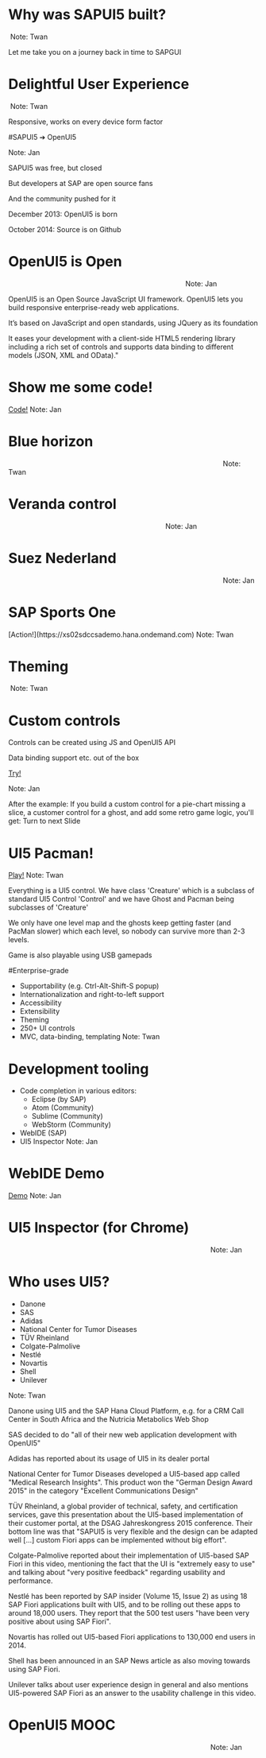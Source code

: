 # Why was SAPUI5 built?
<img data-src="images/sapgui2.png">
<!-- .slide: data-state="darker5" data-background="images/bg-retro.jpg" -->
Note: Twan

Let me take you on a journey back in time to SAPGUI



# Delightful User Experience
<img data-src="images/responsive.png">
<!-- .slide: data-state="darker7" data-background="images/bg-mobile.jpg" -->
Note: Twan

Responsive, works on every device form factor



#SAPUI5 ➔ OpenUI5
<img data-src="images/openui5-p.jpg" width="65%">
<!-- .slide: data-state="darker7" data-background="images/bg-openui5.jpg" -->
Note: Jan

SAPUI5 was free, but closed

But developers at SAP are open source fans

And the community pushed for it

December 2013: OpenUI5 is born

October 2014: Source is on Github



# OpenUI5 is Open
<img data-src="images/ui5-stack.png" width="70%">
<!-- .slide: data-state="darker3" data-background="images/bg-open.jpg" -->
Note: Jan

OpenUI5 is an Open Source JavaScript UI framework. OpenUI5 lets you build responsive enterprise-ready web applications.

It’s based on JavaScript and open standards, using JQuery as its foundation

It eases your development with a client-side HTML5 rendering library including a rich set of controls and supports data binding to different models (JSON, XML and OData)."



# Show me some code!
[Code!](http://jsbin.com/pajajot/4/edit?html,output)
Note: Jan
<!-- .slide: data-state="darker7" data-background="images/bg-code.jpg" -->



# Blue horizon
<img data-src="images/sample-bluehorizon.png" width="85%">
Note: Twan
<!-- .slide: data-state="darker7" data-background="images/bg-bluehorizon.jpg" -->



# Veranda control
<img data-src="images/veranda-control.gif" width="62%">
Note: Jan
<!-- .slide: data-state="darker5" data-background="images/bg-veranda.jpg" -->



# Suez Nederland
<img data-src="images/sample-suez.png" width="85%">
Note: Jan
<!-- .slide: data-state="darker7" data-background="images/bg-suez.jpg" -->



# SAP Sports One
<img data-src="images/sample-sportsone.png" width="90%">
<!-- .slide: data-state="darker8" data-background="images/bg-sportsone.jpg" -->
[Action!](https://xs02sdccsademo.hana.ondemand.com)
Note: Twan



# Theming
<img data-src="images/sample-theming.png">
Note: Twan
<!-- .slide: data-state="darker7" data-background="images/bg-theming.jpg" -->



# Custom controls
Controls can be created using JS and OpenUI5 API

Data binding support etc. out of the box

[Try!](http://output.jsbin.com/vukara/5)
<!-- .slide: data-state="darker3" data-background="images/bg-customcontrols.jpg" -->
Note: Jan

After the example: If you build a custom control for a pie-chart missing a slice, a customer control for a ghost, and add some retro game logic, you'll get: Turn to next Slide



# UI5 Pacman!
<img data-src="images/sample-pacman.png" width="45%"><br/>
[Play!](https://pacmanp873115trial.hanatrial.ondemand.com/pacman)
Note: Twan

Everything is a UI5 control. We have class 'Creature' which is a subclass of standard UI5 Control 'Control' and we have Ghost and Pacman being subclasses of 'Creature'

We only have one level map and the ghosts keep getting faster (and PacMan slower) which each level, so nobody can survive more than 2-3 levels.

Game is also playable using USB gamepads



#Enterprise-grade
* Supportability (e.g. Ctrl-Alt-Shift-S popup)
* Internationalization and right-to-left support
* Accessibility
* Extensibility
* Theming
* 250+ UI controls
* MVC, data-binding, templating
Note: Twan
<!-- .slide: data-state="darker5" data-background="images/bg-enterprise.jpg" -->



# Development tooling
* Code completion in various editors:
  * Eclipse (by SAP)
  * Atom (Community)
  * Sublime (Community)
  * WebStorm (Community)
* WebIDE (SAP)
* UI5 Inspector
Note: Jan
<!-- .slide: data-state="darker3" data-background="images/bg-tooling.jpg" -->



# WebIDE Demo
<img data-src="images/webide2.png" width="75%"><br/>
[Demo](https://webide-p508741trial.dispatcher.hanatrial.ondemand.com/?hc_reset)
Note: Jan
<!-- .slide: data-state="darker5" data-background="images/bg-webide.jpg" -->



# UI5 Inspector (for Chrome)
<img data-src="images/ui5-inspector.png" width="80%">
Note: Jan
<!-- .slide: data-state="darker2" data-background="images/bg-debugging.png" -->



# Who uses UI5?
* Danone
* SAS
* Adidas
* National Center for Tumor Diseases
* TÜV Rheinland
* Colgate-Palmolive
* Nestlé
* Novartis
* Shell
* Unilever

Note: Twan

Danone using UI5 and the SAP Hana Cloud Platform, e.g. for a CRM Call Center in South Africa and the Nutricia Metabolics Web Shop

SAS decided to do "all of their new web application development with OpenUI5"

Adidas has reported about its usage of UI5 in its dealer portal

National Center for Tumor Diseases developed a UI5-based app called "Medical Research Insights". This product won the "German Design Award 2015" in the category "Excellent Communications Design"

TÜV Rheinland, a global provider of technical, safety, and certification services, gave this presentation about the UI5-based implementation of their customer portal, at the DSAG Jahreskongress 2015 conference. Their bottom line was that "SAPUI5 is very flexible and the design can be adapted well [...] custom Fiori apps can be implemented without big effort".

Colgate-Palmolive reported about their implementation of UI5-based SAP Fiori in this video, mentioning the fact that the UI is "extremely easy to use" and talking about "very positive feedback" regarding usability and performance.

Nestlé has been reported by SAP insider (Volume 15, Issue 2) as using 18 SAP Fiori applications built with UI5, and to be rolling out these apps to around 18,000 users. They report that the 500 test users "have been very positive about using SAP Fiori".

Novartis has rolled out UI5-based Fiori applications to 130,000 end users in 2014.

Shell has been announced in an SAP News article as also moving towards using SAP Fiori.

Unilever talks about user experience design in general and also mentions UI5-powered SAP Fiori as an answer to the usability challenge in this video.
<!-- .slide: data-state="darker5" data-background="images/bg-unilever.jpg" -->



# OpenUI5 MOOC
<img data-src="images/opensap.png" width="80%">
Note: Jan
<!-- .slide: data-state="darker2" data-background="images/bg-opensap.png" -->
